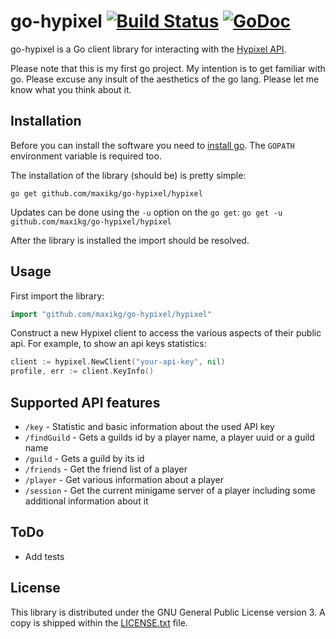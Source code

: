 # go-hypixel [![Build Status](https://travis-ci.org/maxikg/go-hypixel.svg)](https://travis-ci.org/maxikg/go-hypixel) [![GoDoc](https://godoc.org/github.com/maxikg/go-hypixel/hypixel?status.svg)](https://godoc.org/github.com/maxikg/go-hypixel/hypixel)

go-hypixel is a Go client library for interacting with the [Hypixel API](https://api.hypixel.net/).

Please note that this is my first go project. My intention is to get familiar with go. Please excuse any insult of the
aesthetics of the go lang. Please let me know what you think about it.

## Installation

Before you can install the software you need to [install go](https://golang.org/doc/install). The `GOPATH` environment
variable is required too.

The installation of the library (should be) is pretty simple:

```
go get github.com/maxikg/go-hypixel/hypixel
```

Updates can be done using the `-u` option on the `go get`: `go get -u github.com/maxikg/go-hypixel/hypixel`

After the library is installed the import should be resolved.

## Usage

First import the library:

```go
import "github.com/maxikg/go-hypixel/hypixel"
```

Construct a new Hypixel client to access the various aspects of their public api. For example, to show an api keys
statistics:

```go
client := hypixel.NewClient("your-api-key", nil)
profile, err := client.KeyInfo()
```

## Supported API features

 * `/key` - Statistic and basic information about the used API key
 * `/findGuild` - Gets a guilds id by a player name, a player uuid or a guild name
 * `/guild` - Gets a guild by its id
 * `/friends` - Get the friend list of a player
 * `/player` - Get various information about a player
 * `/session` - Get the current minigame server of a player including some additional information about it

## ToDo

 * Add tests

## License

This library is distributed under the GNU General Public License version 3. A copy is shipped within the
[LICENSE.txt](/LICENSE.txt) file.